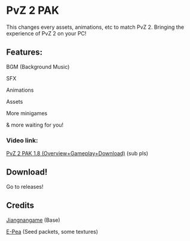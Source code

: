 # PvZ 2 PAK
This changes every assets, animations, etc to match PvZ 2. Bringing the experience of PvZ 2 on your PC!
## Features:

BGM (Background Music)

SFX

Animations

Assets

More minigames

& more waiting for you!

### Video link:

[PvZ 2 PAK 1.8 (Overview+Gameplay+Download)](https://youtu.be/m42s43pK-wo) (sub pls)

## Download!

Go to releases!

## Credits
[Jiangnangame](https://github.com/jiangnangame/PVZ2PAK) (Base)

[E-Pea](https://www.youtube.com/channel/UCORlBB70YiaUWkBY_XjBnKQ) (Seed packets, some textures)
